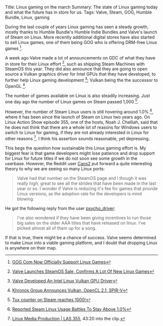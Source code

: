 Title: Linux gaming on the march
Summary: The state of Linux gaming today and what the future has in store for us.
Tags: Valve, Steam, GOG, Humble Bundle, Linux, gaming

During the last couple of years Linux gaming has seen a steady growth, mostly
thanks to Humble Bundle's Humble Indie Bundles and Valve's launch of Steam on
Linux. More recently additional digital stores have also started to sell Linux
games, one of them being GOG who is offering DRM-free Linux games [^1].

A week ago Valve made a lot of announcements on GDC of what they have in store
for their Linux effort [^2], such as shipping Steam Machines with SteamOS this
year. They did also announce that they are going to open source a Vulkan
graphics driver for Intel GPUs that they have developed, to further help Linux
gaming development [^3]; Vulkan being the the successor to OpenGL [^4].

The number of games available on Linux is also steadily increasing. Just one
day ago the number of Linux games on Steam passed 1,000 [^5].

However, the number of Steam Linux users is still hovering around 1.0% [^6],
where it has been since the launch of Steam on Linux two years ago. On Linux
Action Show episode 355, one of the hosts, Noah J. Chelliah, said that he does
not think that there are a whole lot of reasons for Windows users to switch to
Linux for gaming, if they are not already interested in Linux for other reasons
[^7]. I think his assertion sounds reasonable, yet depressing.

This begs the question how sustainable this Linux gaming effort is. My biggest
fear is that game developers might lose patience and drop support for Linux for
future titles if we do not soon see some growth in the userbase. However, the
Reddit user
[Caos2](http://www.reddit.com/r/linux_gaming/comments/2yk168/tux_counter_on_steam_reaches_1000/cpaa608)
put forward a quite interesting theory to why we are seeing so many Linux
ports:

> Valve had that number on the SteamOS page and I though it was really high,
> great to see all the strides that have been made in the last year or so. I
> wonder if Valve is reducing it's fee for games that provide Linux versions,
> as the adoption rate for the developers is mind blowing.

He got the following reply from the user
[psycho_driver](http://www.reddit.com/r/linux_gaming/comments/2yk168/tux_counter_on_steam_reaches_1000/cpaisj7):

> I've also wondered if they have been giving incentives to run those big sales
> on the older AAA titles that have released on linux. I've picked almost all
> of them up for a song.

If that is true, there might be a chance of success. Valve seems determined to
make Linux into a viable gaming platform, and I doubt that dropping Linux is
anywhere on their map.

  [^1]: [GOG Com Now Officially Support Linux Games](https://www.gamingonlinux.com/articles/gog-com-now-officially-support-linux-games.4076)
  [^2]: [Valve Launches SteamOS Sale, Confirms A Lot Of New Linux Games](http://www.phoronix.com/scan.php?page=news_item&px=SteamOS-Sale-New-Titles)
  [^3]: [Valve Developed An Intel Linux Vulkan GPU Driver](http://www.phoronix.com/scan.php?page=news_item&px=Valve-Intel-Vulkan-Driver)
  [^4]: [Khronos Group Announces Vulkan, OpenCL 2.1, SPIR-V](http://www.phoronix.com/scan.php?page=article&item=khronos-vulcan-spirv&num=1)
  [^5]: [Tux counter on Steam reaches 1000!](http://www.reddit.com/r/linux_gaming/comments/2yk168/tux_counter_on_steam_reaches_1000/)
  [^6]: [Reported Steam Linux Usage Battles To Stay Above 1.0%](http://www.phoronix.com/scan.php?page=news_item&px=Steam-Linux-Feb-2015-Stats)
  [^7]: [Linux Media Production | LAS 355](http://www.jupiterbroadcasting.com/78447/linux-media-production-las-355/), 43:20 into the clip.
